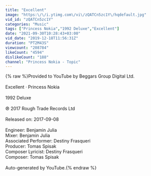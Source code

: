 ```yaml
---
title: "Excellent"
image: "https:\/\/i.ytimg.com\/vi\/zQATCn5zc1Y\/hqdefault.jpg"
vid_id: "zQATCn5zc1Y"
categories: "Music"
tags: ["Princess Nokia","1992 Deluxe","Excellent"]
date: "2021-09-30T10:28:43+03:00"
vid_date: "2019-12-18T11:56:31Z"
duration: "PT2M43S"
viewcount: "208784"
likeCount: "4594"
dislikeCount: "188"
channel: "Princess Nokia - Topic"
---
```

{% raw %}Provided to YouTube by Beggars Group Digital Ltd.<br /><br />Excellent · Princess Nokia<br /><br />1992 Deluxe<br /><br />℗ 2017 Rough Trade Records Ltd<br /><br />Released on: 2017-09-08<br /><br />Engineer: Benjamin Julia<br />Mixer: Benjamin Julia<br />Associated  Performer: Destiny Frasqueri<br />Producer: Tomas Spisak<br />Composer  Lyricist: Destiny Frasqueri<br />Composer: Tomas Spisak<br /><br />Auto-generated by YouTube.{% endraw %}
